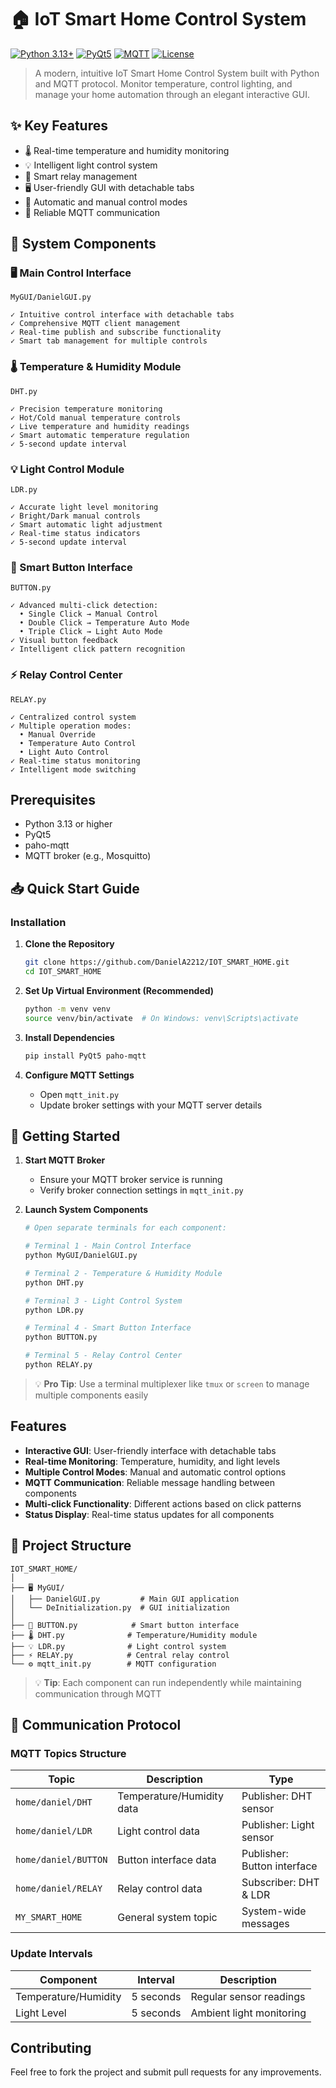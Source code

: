 # 🏠 IoT Smart Home Control System

[![Python 3.13+](https://img.shields.io/badge/python-3.13+-blue.svg)](https://www.python.org/downloads/)
[![PyQt5](https://img.shields.io/badge/GUI-PyQt5-green.svg)](https://pypi.org/project/PyQt5/)
[![MQTT](https://img.shields.io/badge/protocol-MQTT-orange.svg)](https://mqtt.org/)
[![License](https://img.shields.io/badge/license-MIT-blue.svg)](LICENSE)

> A modern, intuitive IoT Smart Home Control System built with Python and MQTT protocol. Monitor temperature, control lighting, and manage your home automation through an elegant interactive GUI.

## ✨ Key Features

- 🌡️ Real-time temperature and humidity monitoring
- 💡 Intelligent light control system
- 🔌 Smart relay management
- 🖥️ User-friendly GUI with detachable tabs
- 🔄 Automatic and manual control modes
- 🔗 Reliable MQTT communication

## 🔧 System Components

### 🖥️ Main Control Interface
`MyGUI/DanielGUI.py`
```
✓ Intuitive control interface with detachable tabs
✓ Comprehensive MQTT client management
✓ Real-time publish and subscribe functionality
✓ Smart tab management for multiple controls
```

### 🌡️ Temperature & Humidity Module
`DHT.py`
```
✓ Precision temperature monitoring
✓ Hot/Cold manual temperature controls
✓ Live temperature and humidity readings
✓ Smart automatic temperature regulation
✓ 5-second update interval
```

### 💡 Light Control Module
`LDR.py`
```
✓ Accurate light level monitoring
✓ Bright/Dark manual controls
✓ Smart automatic light adjustment
✓ Real-time status indicators
✓ 5-second update interval
```

### 🔘 Smart Button Interface
`BUTTON.py`
```
✓ Advanced multi-click detection:
  • Single Click → Manual Control
  • Double Click → Temperature Auto Mode
  • Triple Click → Light Auto Mode
✓ Visual button feedback
✓ Intelligent click pattern recognition
```

### ⚡ Relay Control Center
`RELAY.py`
```
✓ Centralized control system
✓ Multiple operation modes:
  • Manual Override
  • Temperature Auto Control
  • Light Auto Control
✓ Real-time status monitoring
✓ Intelligent mode switching
```

## Prerequisites

- Python 3.13 or higher
- PyQt5
- paho-mqtt
- MQTT broker (e.g., Mosquitto)

## 📥 Quick Start Guide

### Installation

1. **Clone the Repository**
   ```bash
   git clone https://github.com/DanielA2212/IOT_SMART_HOME.git
   cd IOT_SMART_HOME
   ```

2. **Set Up Virtual Environment (Recommended)**
   ```bash
   python -m venv venv
   source venv/bin/activate  # On Windows: venv\Scripts\activate
   ```

3. **Install Dependencies**
   ```bash
   pip install PyQt5 paho-mqtt
   ```

4. **Configure MQTT Settings**
   - Open `mqtt_init.py`
   - Update broker settings with your MQTT server details

## 🚀 Getting Started

1. **Start MQTT Broker**
   - Ensure your MQTT broker service is running
   - Verify broker connection settings in `mqtt_init.py`

2. **Launch System Components**
   ```bash
   # Open separate terminals for each component:

   # Terminal 1 - Main Control Interface
   python MyGUI/DanielGUI.py

   # Terminal 2 - Temperature & Humidity Module
   python DHT.py

   # Terminal 3 - Light Control System
   python LDR.py

   # Terminal 4 - Smart Button Interface
   python BUTTON.py

   # Terminal 5 - Relay Control Center
   python RELAY.py
   ```

> 💡 **Pro Tip**: Use a terminal multiplexer like `tmux` or `screen` to manage multiple components easily

## Features

- **Interactive GUI**: User-friendly interface with detachable tabs
- **Real-time Monitoring**: Temperature, humidity, and light levels
- **Multiple Control Modes**: Manual and automatic control options
- **MQTT Communication**: Reliable message handling between components
- **Multi-click Functionality**: Different actions based on click patterns
- **Status Display**: Real-time status updates for all components

## 📁 Project Structure

```
IOT_SMART_HOME/
│
├── 🖥️ MyGUI/
│   ├── DanielGUI.py         # Main GUI application
│   └── DeInitialization.py  # GUI initialization
│
├── 🔘 BUTTON.py            # Smart button interface
├── 🌡️ DHT.py              # Temperature/Humidity module
├── 💡 LDR.py              # Light control system
├── ⚡ RELAY.py            # Central relay control
└── ⚙️ mqtt_init.py        # MQTT configuration
```

> 💡 **Tip**: Each component can run independently while maintaining communication through MQTT

## 📡 Communication Protocol

### MQTT Topics Structure

| Topic | Description | Type |
|-------|-------------|------|
| `home/daniel/DHT` | Temperature/Humidity data | Publisher: DHT sensor |
| `home/daniel/LDR` | Light control data | Publisher: Light sensor |
| `home/daniel/BUTTON` | Button interface data | Publisher: Button interface |
| `home/daniel/RELAY` | Relay control data | Subscriber: DHT & LDR |
| `MY_SMART_HOME` | General system topic | System-wide messages |

### Update Intervals
| Component | Interval | Description |
|-----------|----------|-------------|
| Temperature/Humidity | 5 seconds | Regular sensor readings |
| Light Level | 5 seconds | Ambient light monitoring |

## Contributing

Feel free to fork the project and submit pull requests for any improvements.
